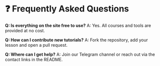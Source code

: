# ❓ Frequently Asked Questions

**Q: Is everything on the site free to use?**
A: Yes. All courses and tools are provided at no cost.

**Q: How can I contribute new tutorials?**
A: Fork the repository, add your lesson and open a pull request.

**Q: Where can I get help?**
A: Join our Telegram channel or reach out via the contact links in the README.
